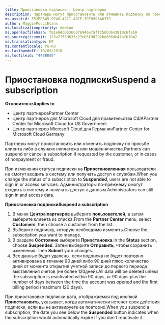 ```yaml
---
title: Приостановка подписки | Центр партнеров
description: Партнеры могут приостановить или отменить подписку по просьбе клиента либо в случаях неплатежа или мошенничества.
ms.assetid: 552BE549-9746-42C1-A9CF-39E699340379
author: MaggiePucciEvans
ms.localizationpriority: medium
ms.openlocfilehash: f01e9dc05366376946e7aff256bd643810c6fa59
ms.sourcegitcommit: 123a7f53d633c27eb5f982926d856de47afb1042
ms.translationtype: MT
ms.contentlocale: ru-RU
ms.lasthandoff: 10/09/2018
ms.locfileid: "4488880"
---
```

# <a name="suspend-a-subscription"></a><span data-ttu-id="eb977-103">Приостановка подписки</span><span class="sxs-lookup"><span data-stu-id="eb977-103">Suspend a subscription</span></span>

**<span data-ttu-id="eb977-104">Относится к:</span><span class="sxs-lookup"><span data-stu-id="eb977-104">Applies to</span></span>**

-  <span data-ttu-id="eb977-105">Центр партнеров</span><span class="sxs-lookup"><span data-stu-id="eb977-105">Partner Center</span></span>
-  <span data-ttu-id="eb977-106">Центр партнеров для Microsoft Cloud для правительства США</span><span class="sxs-lookup"><span data-stu-id="eb977-106">Partner Center for Microsoft Cloud for US Government</span></span>
-  <span data-ttu-id="eb977-107">Центр партнеров Microsoft Cloud для Германии</span><span class="sxs-lookup"><span data-stu-id="eb977-107">Partner Center for Microsoft Cloud Germany</span></span>

<span data-ttu-id="eb977-108">Партнеры могут приостановить или отменить подписку по просьбе клиента либо в случаях неплатежа или мошенничества.</span><span class="sxs-lookup"><span data-stu-id="eb977-108">Partners can suspend or cancel a subscription if requested by the customer, or in cases of nonpayment or fraud.</span></span>

<span data-ttu-id="eb977-109">При изменении статуса подписки на **Приостановленная** пользователи не смогут входить в систему или получать доступ к службам.</span><span class="sxs-lookup"><span data-stu-id="eb977-109">When you change the status of a subscription to **Suspended**, users are not able to sign in or access services.</span></span> <span data-ttu-id="eb977-110">Администраторы по-прежнему смогут входить в систему и получать доступ к данным.</span><span class="sxs-lookup"><span data-stu-id="eb977-110">Administrators can still sign in and access data.</span></span>

**<span data-ttu-id="eb977-111">Приостановка подписки</span><span class="sxs-lookup"><span data-stu-id="eb977-111">Suspend a subscription</span></span>**

1.  <span data-ttu-id="eb977-112">В меню **Центра партнеров** выберите **пользователей**, а затем выберите клиента из списка.</span><span class="sxs-lookup"><span data-stu-id="eb977-112">From the **Partner Center** menu, select **Customers**, then choose a customer from the list.</span></span>
2.  <span data-ttu-id="eb977-113">Выберите подписку, которую необходимо изменить.</span><span class="sxs-lookup"><span data-stu-id="eb977-113">Choose the subscription you want to manage.</span></span>
3.  <span data-ttu-id="eb977-114">В разделе **Состояние** выберите **Приостановка**.</span><span class="sxs-lookup"><span data-stu-id="eb977-114">In the **Status** section, choose **Suspended**.</span></span> <span data-ttu-id="eb977-115">Затем выберите **Отправить**, чтобы сохранить изменения.</span><span class="sxs-lookup"><span data-stu-id="eb977-115">Then **Submit** your changes.</span></span>
4.  <span data-ttu-id="eb977-116">Все данные будут удалены, если подписка не будет повторно активирована в течение 90 дней либо 90 дней плюс количество дней от момента открытия учетной записи до первого периода выставления счетов (не более 120дней).</span><span class="sxs-lookup"><span data-stu-id="eb977-116">All data will be deleted unless the subscription is reactivated within 90 days, or 90 days plus the number of days between the time the account was opened and the first billing period (maximum 120 days).</span></span>

<span data-ttu-id="eb977-117">При приостановке подписки дата, отображаемая под кнопкой **Приостановить**, указывает, когда автоматически истечет срок действия подписки, если вы не активируете ее повторно.</span><span class="sxs-lookup"><span data-stu-id="eb977-117">When you suspend a subscription, the date you see below the **Suspended** button indicates when the subscription would automatically expire if you don't reactivate it.</span></span> 
